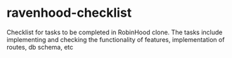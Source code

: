 # ravenhood-checklist
Checklist for tasks to be completed in RobinHood clone. The tasks include implementing and checking the functionality of features, implementation of routes, db schema, etc
